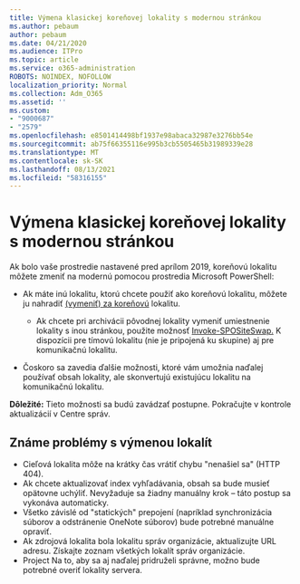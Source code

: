 ```yaml
---
title: Výmena klasickej koreňovej lokality s modernou stránkou
ms.author: pebaum
author: pebaum
ms.date: 04/21/2020
ms.audience: ITPro
ms.topic: article
ms.service: o365-administration
ROBOTS: NOINDEX, NOFOLLOW
localization_priority: Normal
ms.collection: Adm_O365
ms.assetid: ''
ms.custom:
- "9000687"
- "2579"
ms.openlocfilehash: e8501414498bf1937e98abaca32987e3276bb54e
ms.sourcegitcommit: ab75f66355116e995b3cb5505465b31989339e28
ms.translationtype: MT
ms.contentlocale: sk-SK
ms.lasthandoff: 08/13/2021
ms.locfileid: "58316155"
---
```

# <a name="swap-your-classic-root-site-with-a-modern-site"></a>Výmena klasickej koreňovej lokality s modernou stránkou

Ak bolo vaše prostredie nastavené pred aprílom 2019, koreňovú lokalitu môžete zmeniť na modernú pomocou prostredia Microsoft PowerShell:

- Ak máte inú lokalitu, ktorú chcete použiť ako koreňovú lokalitu, môžete ju nahradiť [(vymeniť) za koreňovú](https://docs.microsoft.com/sharepoint/modern-root-site) lokalitu. 
    - Ak chcete pri archivácii pôvodnej lokality vymeniť umiestnenie lokality s inou stránkou, použite možnosť [Invoke-SPOSiteSwap.](https://docs.microsoft.com/powershell/module/sharepoint-online/invoke-spositeswap?view=sharepoint-ps) K dispozícii pre tímovú lokalitu (nie je pripojená ku skupine) aj pre komunikačnú lokalitu. 

- Čoskoro sa zavedia ďalšie možnosti, ktoré vám umožnia naďalej používať obsah lokality, ale skonvertujú existujúcu lokalitu na komunikačnú lokalitu. 

**Dôležité:** Tieto možnosti sa budú zavádzať postupne. Pokračujte v kontrole aktualizácií v Centre správ. 

## <a name="known-issues-with-swapping-sites"></a>Známe problémy s výmenou lokalít

- Cieľová lokalita môže na krátky čas vrátiť chybu "nenašiel sa" (HTTP 404).
- Ak chcete aktualizovať index vyhľadávania, obsah sa bude musieť opätovne uchýliť. Nevyžaduje sa žiadny manuálny krok – táto postup sa vykonáva automaticky.
- Všetko závislé od "statických" prepojení (napríklad synchronizácia súborov a odstránenie OneNote súborov) bude potrebné manuálne opraviť.
- Ak zdrojová lokalita bola lokalitu správ organizácie, aktualizujte URL adresu. Získajte zoznam všetkých lokalít správ organizácie.
- Project Na to, aby sa aj naďalej pridruželi správne, možno bude potrebné overiť lokality servera.
